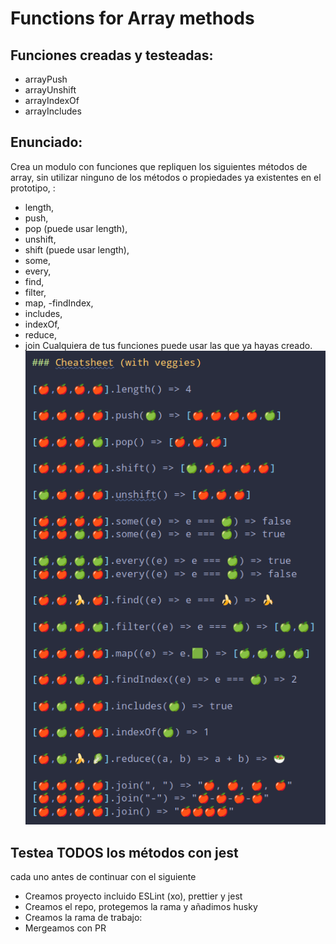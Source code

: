# Functions for Array methods

## Funciones creadas y testeadas:

- arrayPush
- arrayUnshift
- arrayIndexOf
- arrayIncludes

## Enunciado:

Crea un modulo con funciones que repliquen los siguientes métodos de array, sin utilizar ninguno de los métodos o propiedades ya existentes en el prototipo, :

- length,
- push,
- pop (puede usar length),
- unshift,
- shift (puede usar length),
- some,
- every,
- find,
- filter,
- map,
  -findIndex,
- includes,
- indexOf,
- reduce,
- join
  Cualquiera de tus funciones puede usar las que ya hayas creado.​
  ![Cheatsheet](https://raw.githubusercontent.com/alce65/week2-24-1/main/challenges/Screenshot_20220126_170655.png)

## Testea TODOS los métodos con jest

cada uno antes de continuar con el siguiente

- Creamos proyecto incluido ESLint (xo), prettier y jest
- Creamos el repo, protegemos la rama y añadimos husky
- Creamos la rama de trabajo:
- Mergeamos con PR

